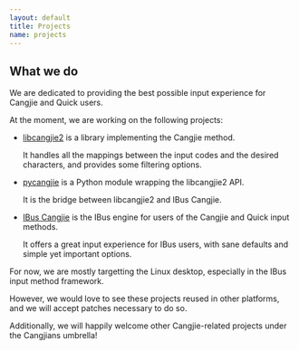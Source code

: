 ```yaml
---
layout: default
title: Projects
name: projects
---
```


## What we do

We are dedicated to providing the best possible input experience for Cangjie
and Quick users.

At the moment, we are working on the following projects:

* [libcangjie2](/projects/libcangjie2/) is a library implementing the
  Cangjie method.

  It handles all the mappings between the input codes and the desired
  characters, and provides some filtering options.

* [pycangjie](/projects/pycangjie/) is a Python module wrapping the
  libcangjie2 API.

  It is the bridge between libcangjie2 and IBus Cangjie.

* [IBus Cangjie](/projects/ibus-cangjie/) is the IBus engine for users of
  the Cangjie and Quick input methods.

  It offers a great input experience for IBus users, with sane defaults and
  simple yet important options.

For now, we are mostly targetting the Linux desktop, especially in the IBus
input method framework.

However, we would love to see these projects reused in other platforms, and we
will accept patches necessary to do so.

Additionally, we will happily welcome other Cangjie-related projects under the
Cangjians umbrella!
